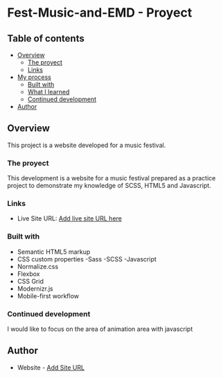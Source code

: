 # Fest-Music-and-EMD - Proyect 


## Table of contents

- [Overview](#overview)
  - [The proyect](#proyect)
  - [Links](#links)
- [My process](#my-process)
  - [Built with](#built-with)
  - [What I learned](#what-i-learned)
  - [Continued development](#continued-development)
- [Author](#author)




## Overview

This project is a website developed for a music festival.


### The proyect


This development is a website for a music festival prepared as a practice project to demonstrate my knowledge of SCSS, HTML5 and Javascript.


### Links

- Live Site URL: [Add live site URL here](https://festmusic.netlify.app/)


### Built with

- Semantic HTML5 markup
- CSS custom properties
-Sass
-SCSS
-Javascript
- Normalize.css
- Flexbox
- CSS Grid
- Modernizr.js
- Mobile-first workflow


### Continued development

I would like to focus on the area of animation area with javascript



## Author

- Website - [Add Site URL](https://festmusic.netlify.app/)
